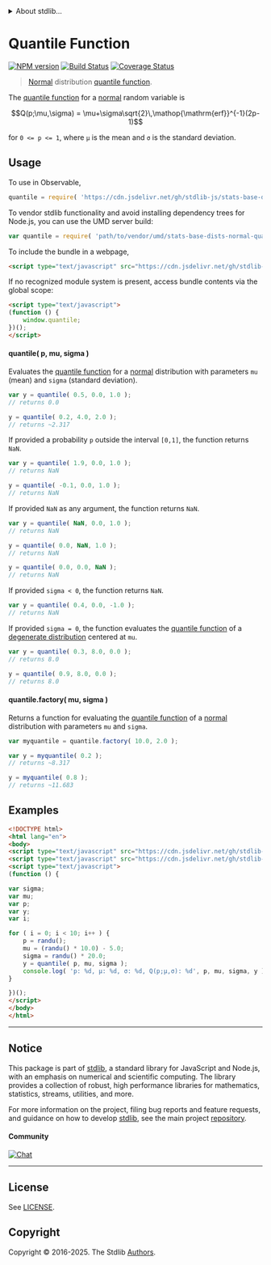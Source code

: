 <!--

@license Apache-2.0

Copyright (c) 2018 The Stdlib Authors.

Licensed under the Apache License, Version 2.0 (the "License");
you may not use this file except in compliance with the License.
You may obtain a copy of the License at

   http://www.apache.org/licenses/LICENSE-2.0

Unless required by applicable law or agreed to in writing, software
distributed under the License is distributed on an "AS IS" BASIS,
WITHOUT WARRANTIES OR CONDITIONS OF ANY KIND, either express or implied.
See the License for the specific language governing permissions and
limitations under the License.

-->


<details>
  <summary>
    About stdlib...
  </summary>
  <p>We believe in a future in which the web is a preferred environment for numerical computation. To help realize this future, we've built stdlib. stdlib is a standard library, with an emphasis on numerical and scientific computation, written in JavaScript (and C) for execution in browsers and in Node.js.</p>
  <p>The library is fully decomposable, being architected in such a way that you can swap out and mix and match APIs and functionality to cater to your exact preferences and use cases.</p>
  <p>When you use stdlib, you can be absolutely certain that you are using the most thorough, rigorous, well-written, studied, documented, tested, measured, and high-quality code out there.</p>
  <p>To join us in bringing numerical computing to the web, get started by checking us out on <a href="https://github.com/stdlib-js/stdlib">GitHub</a>, and please consider <a href="https://opencollective.com/stdlib">financially supporting stdlib</a>. We greatly appreciate your continued support!</p>
</details>

# Quantile Function

[![NPM version][npm-image]][npm-url] [![Build Status][test-image]][test-url] [![Coverage Status][coverage-image]][coverage-url] <!-- [![dependencies][dependencies-image]][dependencies-url] -->

> [Normal][normal-distribution] distribution [quantile function][quantile-function].

<section class="intro">

The [quantile function][quantile-function] for a [normal][normal-distribution] random variable is

<!-- <equation class="equation" label="eq:normal_quantile_function" align="center" raw="Q(p;\mu,\sigma) = \mu+\sigma\sqrt{2}\,\operatorname{erf}^{-1}(2p-1)" alt="Quantile function for a Normal distribution."> -->

```math
Q(p;\mu,\sigma) = \mu+\sigma\sqrt{2}\,\mathop{\mathrm{erf}}^{-1}(2p-1)
```

<!-- <div class="equation" align="center" data-raw-text="Q(p;\mu,\sigma) = \mu+\sigma\sqrt{2}\,\operatorname{erf}^{-1}(2p-1)" data-equation="eq:normal_quantile_function">
    <img src="https://cdn.jsdelivr.net/gh/stdlib-js/stdlib@51534079fef45e990850102147e8945fb023d1d0/lib/node_modules/@stdlib/stats/base/dists/normal/quantile/docs/img/equation_normal_quantile_function.svg" alt="Quantile function for a Normal distribution.">
    <br>
</div> -->

<!-- </equation> -->

for `0 <= p <= 1`, where `µ` is the mean and `σ` is the standard deviation.

</section>

<!-- /.intro -->



<section class="usage">

## Usage

To use in Observable,

```javascript
quantile = require( 'https://cdn.jsdelivr.net/gh/stdlib-js/stats-base-dists-normal-quantile@umd/browser.js' )
```

To vendor stdlib functionality and avoid installing dependency trees for Node.js, you can use the UMD server build:

```javascript
var quantile = require( 'path/to/vendor/umd/stats-base-dists-normal-quantile/index.js' )
```

To include the bundle in a webpage,

```html
<script type="text/javascript" src="https://cdn.jsdelivr.net/gh/stdlib-js/stats-base-dists-normal-quantile@umd/browser.js"></script>
```

If no recognized module system is present, access bundle contents via the global scope:

```html
<script type="text/javascript">
(function () {
    window.quantile;
})();
</script>
```

#### quantile( p, mu, sigma )

Evaluates the [quantile function][quantile-function] for a [normal][normal-distribution] distribution with parameters `mu` (mean) and `sigma` (standard deviation).

```javascript
var y = quantile( 0.5, 0.0, 1.0 );
// returns 0.0

y = quantile( 0.2, 4.0, 2.0 );
// returns ~2.317
```

If provided a probability `p` outside the interval `[0,1]`, the function returns `NaN`.

```javascript
var y = quantile( 1.9, 0.0, 1.0 );
// returns NaN

y = quantile( -0.1, 0.0, 1.0 );
// returns NaN
```

If provided `NaN` as any argument, the function returns `NaN`.

```javascript
var y = quantile( NaN, 0.0, 1.0 );
// returns NaN

y = quantile( 0.0, NaN, 1.0 );
// returns NaN

y = quantile( 0.0, 0.0, NaN );
// returns NaN
```

If provided `sigma < 0`, the function returns `NaN`.

```javascript
var y = quantile( 0.4, 0.0, -1.0 );
// returns NaN
```

If provided `sigma = 0`, the function evaluates the [quantile function][quantile-function] of a [degenerate distribution][degenerate-distribution] centered at `mu`.

```javascript
var y = quantile( 0.3, 8.0, 0.0 );
// returns 8.0

y = quantile( 0.9, 8.0, 0.0 );
// returns 8.0
```

#### quantile.factory( mu, sigma )

Returns a function for evaluating the [quantile function][quantile-function] of a [normal][normal-distribution] distribution with parameters `mu` and `sigma`.

```javascript
var myquantile = quantile.factory( 10.0, 2.0 );

var y = myquantile( 0.2 );
// returns ~8.317

y = myquantile( 0.8 );
// returns ~11.683
```

</section>

<!-- /.usage -->

<section class="examples">

## Examples

<!-- eslint no-undef: "error" -->

```html
<!DOCTYPE html>
<html lang="en">
<body>
<script type="text/javascript" src="https://cdn.jsdelivr.net/gh/stdlib-js/random-base-randu@umd/browser.js"></script>
<script type="text/javascript" src="https://cdn.jsdelivr.net/gh/stdlib-js/stats-base-dists-normal-quantile@umd/browser.js"></script>
<script type="text/javascript">
(function () {

var sigma;
var mu;
var p;
var y;
var i;

for ( i = 0; i < 10; i++ ) {
    p = randu();
    mu = (randu() * 10.0) - 5.0;
    sigma = randu() * 20.0;
    y = quantile( p, mu, sigma );
    console.log( 'p: %d, µ: %d, σ: %d, Q(p;µ,σ): %d', p, mu, sigma, y );
}

})();
</script>
</body>
</html>
```

</section>

<!-- /.examples -->


<!-- C interface documentation. -->



<!-- Section to include cited references. If references are included, add a horizontal rule *before* the section. Make sure to keep an empty line after the `section` element and another before the `/section` close. -->

<section class="references">

</section>

<!-- /.references -->

<!-- Section for related `stdlib` packages. Do not manually edit this section, as it is automatically populated. -->

<section class="related">

</section>

<!-- /.related -->

<!-- Section for all links. Make sure to keep an empty line after the `section` element and another before the `/section` close. -->


<section class="main-repo" >

* * *

## Notice

This package is part of [stdlib][stdlib], a standard library for JavaScript and Node.js, with an emphasis on numerical and scientific computing. The library provides a collection of robust, high performance libraries for mathematics, statistics, streams, utilities, and more.

For more information on the project, filing bug reports and feature requests, and guidance on how to develop [stdlib][stdlib], see the main project [repository][stdlib].

#### Community

[![Chat][chat-image]][chat-url]

---

## License

See [LICENSE][stdlib-license].


## Copyright

Copyright &copy; 2016-2025. The Stdlib [Authors][stdlib-authors].

</section>

<!-- /.stdlib -->

<!-- Section for all links. Make sure to keep an empty line after the `section` element and another before the `/section` close. -->

<section class="links">

[npm-image]: http://img.shields.io/npm/v/@stdlib/stats-base-dists-normal-quantile.svg
[npm-url]: https://npmjs.org/package/@stdlib/stats-base-dists-normal-quantile

[test-image]: https://github.com/stdlib-js/stats-base-dists-normal-quantile/actions/workflows/test.yml/badge.svg?branch=main
[test-url]: https://github.com/stdlib-js/stats-base-dists-normal-quantile/actions/workflows/test.yml?query=branch:main

[coverage-image]: https://img.shields.io/codecov/c/github/stdlib-js/stats-base-dists-normal-quantile/main.svg
[coverage-url]: https://codecov.io/github/stdlib-js/stats-base-dists-normal-quantile?branch=main

<!--

[dependencies-image]: https://img.shields.io/david/stdlib-js/stats-base-dists-normal-quantile.svg
[dependencies-url]: https://david-dm.org/stdlib-js/stats-base-dists-normal-quantile/main

-->

[chat-image]: https://img.shields.io/gitter/room/stdlib-js/stdlib.svg
[chat-url]: https://app.gitter.im/#/room/#stdlib-js_stdlib:gitter.im

[stdlib]: https://github.com/stdlib-js/stdlib

[stdlib-authors]: https://github.com/stdlib-js/stdlib/graphs/contributors

[umd]: https://github.com/umdjs/umd
[es-module]: https://developer.mozilla.org/en-US/docs/Web/JavaScript/Guide/Modules

[deno-url]: https://github.com/stdlib-js/stats-base-dists-normal-quantile/tree/deno
[deno-readme]: https://github.com/stdlib-js/stats-base-dists-normal-quantile/blob/deno/README.md
[umd-url]: https://github.com/stdlib-js/stats-base-dists-normal-quantile/tree/umd
[umd-readme]: https://github.com/stdlib-js/stats-base-dists-normal-quantile/blob/umd/README.md
[esm-url]: https://github.com/stdlib-js/stats-base-dists-normal-quantile/tree/esm
[esm-readme]: https://github.com/stdlib-js/stats-base-dists-normal-quantile/blob/esm/README.md
[branches-url]: https://github.com/stdlib-js/stats-base-dists-normal-quantile/blob/main/branches.md

[stdlib-license]: https://raw.githubusercontent.com/stdlib-js/stats-base-dists-normal-quantile/main/LICENSE

[quantile-function]: https://en.wikipedia.org/wiki/Quantile_function

[normal-distribution]: https://en.wikipedia.org/wiki/Normal_distribution

[degenerate-distribution]: https://en.wikipedia.org/wiki/Degenerate_distribution

</section>

<!-- /.links -->
